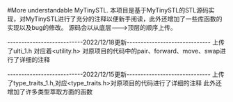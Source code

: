 #More understandable MyTinySTL.
本项目是基于MyTinySTL的STL源码实现，对MyTinySTL进行了充分的注释以便新手阅读，此外还增加了一些库函数的实现以及bug的修改。
源码会以从底层--->顶层的顺序上传。

---------------------------2022/12/18更新------------------------------
上传了ulti_1.h 对应着<utility.h> 对原项目的代码中的pair、forward、move、swap进行了详细的注释 

---------------------------2022/12/15更新------------------------------
上传了type_traits_1.h,对应<type_traits.h>对原项目的代码进行了详细的注释 此外还增加了许多类型萃取方面的函数 
